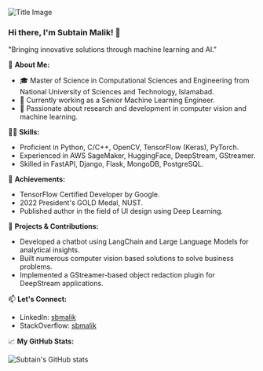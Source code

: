 ![Title Image](https://sbmalik.github.io/img/fast.gif)

### Hi there, I'm Subtain Malik! 👋

"Bringing innovative solutions through machine learning and AI."

🔭 **About Me:**
- 🎓 Master of Science in Computational Sciences and Engineering from National University of Sciences and Technology, Islamabad.
- 🌱 Currently working as a Senior Machine Learning Engineer.
- 💬 Passionate about research and development in computer vision and machine learning.

👨‍💻 **Skills:**
- Proficient in Python, C/C++, OpenCV, TensorFlow (Keras), PyTorch.
- Experienced in AWS SageMaker, HuggingFace, DeepStream, GStreamer.
- Skilled in FastAPI, Django, Flask, MongoDB, PostgreSQL.

🏅 **Achievements:**
- TensorFlow Certified Developer by Google.
- 2022 President's GOLD Medal, NUST.
- Published author in the field of UI design using Deep Learning.

🚀 **Projects & Contributions:**
- Developed a chatbot using LangChain and Large Language Models for analytical insights.
- Built numerous computer vision based solutions to solve business problems.
- Implemented a GStreamer-based object redaction plugin for DeepStream applications.

📫 **Let's Connect:**
- LinkedIn: [sbmalik](https://www.linkedin.com/in/sbmalik/)
- StackOverflow: [sbmalik](https://stackoverflow.com/users/8690378/sbmalik)

📈 **My GitHub Stats:**

![Subtain's GitHub stats](https://github-readme-stats.vercel.app/api?username=sbmalik&show_icons=true&theme=radical)
